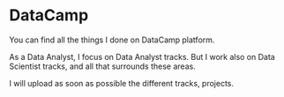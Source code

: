 # DataCamp

You can find all the things I done on DataCamp platform.

As a Data Analyst, I focus on Data Analyst tracks. 
But I work also on Data Scientist tracks, and all that surrounds these areas.

I will upload as soon as possible the different tracks, projects.

